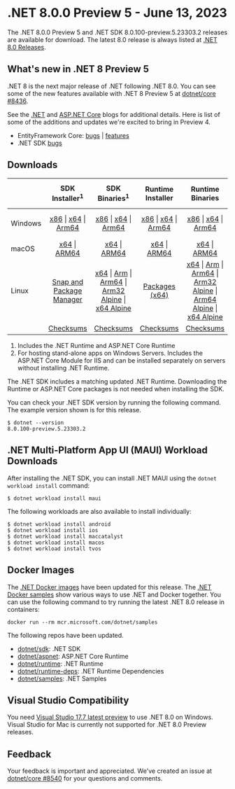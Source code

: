 # .NET 8.0.0 Preview 5 - June 13, 2023

The .NET 8.0.0 Preview 5 and .NET SDK 8.0.100-preview.5.23303.2 releases are available for download. The latest 8.0 release is always listed at [.NET 8.0 Releases](../README.md).

## What's new in .NET 8 Preview 5

.NET 8 is the next major release of .NET following .NET 8.0. You can see some of the new features available with .NET 8 Preview 5 at [dotnet/core #8436](https://github.com/dotnet/core/issues/8436).

See the [.NET][dotnet-blog] and [ASP.NET Core][aspnet-blog] blogs for additional details.
Here is list of some of the additions and updates we're excited to bring in Preview 4.

* EntityFramework Core: [bugs][ef_bugs] | [features][ef_features]
* .NET SDK [bugs][sdk_bugs]

## Downloads

|           | SDK Installer<sup>1</sup>                        | SDK Binaries<sup>1</sup>                 | Runtime Installer                                        | Runtime Binaries                                 | ASP.NET Core Runtime           |Windows Desktop Runtime          |
| --------- | :------------------------------------------:     | :----------------------:                 | :---------------------------:                            | :-------------------------:                      | :-----------------:            | :-----------------:            |
| Windows   | [x86][dotnet-sdk-win-x86.exe] \| [x64][dotnet-sdk-win-x64.exe] \| [Arm64][dotnet-sdk-win-arm64.exe] | [x86][dotnet-sdk-win-x86.zip] \| [x64][dotnet-sdk-win-x64.zip] \|  [Arm64][dotnet-sdk-win-arm64.zip] | [x86][dotnet-runtime-win-x86.exe] \| [x64][dotnet-runtime-win-x64.exe] \| [Arm64][dotnet-runtime-win-arm64.exe] | [x86][dotnet-runtime-win-x86.zip] \| [x64][dotnet-runtime-win-x64.zip] \| [Arm64][dotnet-runtime-win-arm64.zip] | [x86][aspnetcore-runtime-win-x86.exe] \| [x64][aspnetcore-runtime-win-x64.exe] \|<br/> [Hosting Bundle][dotnet-hosting-win.exe]<sup>2</sup> | [x86][windowsdesktop-runtime-win-x86.exe] \| [x64][windowsdesktop-runtime-win-x64.exe] \| [Arm64][windowsdesktop-runtime-win-arm64.exe] |
| macOS     | [x64][dotnet-sdk-osx-x64.pkg] \| [ARM64][dotnet-sdk-osx-arm64.pkg] | [x64][dotnet-sdk-osx-x64.tar.gz] \| [ARM64][dotnet-sdk-osx-arm64.tar.gz]  | [x64][dotnet-runtime-osx-x64.pkg] \| [ARM64][dotnet-runtime-osx-arm64.pkg] | [x64][dotnet-runtime-osx-x64.tar.gz] \| [ARM64][dotnet-runtime-osx-arm64.tar.gz]| [x64][aspnetcore-runtime-osx-x64.tar.gz] \| [ARM64][aspnetcore-runtime-osx-arm64.tar.gz] | - |<sup>1</sup>
| Linux     |  [Snap and Package Manager](../install-linux.md)  | [x64][dotnet-sdk-linux-x64.tar.gz] \| [Arm][dotnet-sdk-linux-arm.tar.gz]  \| [Arm64][dotnet-sdk-linux-arm64.tar.gz] \| [Arm32 Alpine][dotnet-sdk-linux-musl-arm.tar.gz]  \| [x64 Alpine][dotnet-sdk-linux-musl-x64.tar.gz] | [Packages (x64)][linux-packages] | [x64][dotnet-runtime-linux-x64.tar.gz] \| [Arm][dotnet-runtime-linux-arm.tar.gz] \| [Arm64][dotnet-runtime-linux-arm64.tar.gz] \| [Arm32 Alpine][dotnet-runtime-linux-musl-arm.tar.gz] \| [Arm64 Alpine][dotnet-runtime-linux-musl-arm64.tar.gz] \| [x64 Alpine][dotnet-runtime-linux-musl-x64.tar.gz]  | [x64][aspnetcore-runtime-linux-x64.tar.gz]<sup>1</sup>  \| [Arm][aspnetcore-runtime-linux-arm.tar.gz]<sup>1</sup> \| [Arm64][aspnetcore-runtime-linux-arm64.tar.gz]<sup>1</sup> \| [x64 Alpine][aspnetcore-runtime-linux-musl-x64.tar.gz] | - | <sup>1</sup> |
|  | [Checksums][checksums-sdk]                             | [Checksums][checksums-sdk]                                      | [Checksums][checksums-runtime]                             | [Checksums][checksums-runtime]  | [Checksums][checksums-runtime]  | [Checksums][checksums-runtime]


1. Includes the .NET Runtime and ASP.NET Core Runtime
2. For hosting stand-alone apps on Windows Servers. Includes the ASP.NET Core Module for IIS and can be installed separately on servers without installing .NET Runtime.


The .NET SDK includes a matching updated .NET Runtime. Downloading the Runtime or ASP.NET Core packages is not needed when installing the SDK.

You can check your .NET SDK version by running the following command. The example version shown is for this release.

```console
$ dotnet --version
8.0.100-preview.5.23303.2
```

## .NET Multi-Platform App UI (MAUI) Workload Downloads

 After installing the .NET SDK, you can install .NET MAUI using the `dotnet workload install` command:

 ```console
 $ dotnet workload install maui
 ```

 The following workloads are also available to install individually:

 ```console
 $ dotnet workload install android
 $ dotnet workload install ios
 $ dotnet workload install maccatalyst
 $ dotnet workload install macos
 $ dotnet workload install tvos
 ```

## Docker Images

The [.NET Docker images](https://hub.docker.com/_/microsoft-dotnet) have been updated for this release. The [.NET Docker samples](https://github.com/dotnet/dotnet-docker/blob/main/samples/README.md) show various ways to use .NET and Docker together. You can use the following command to try running the latest .NET 8.0 release in containers:

```console
docker run --rm mcr.microsoft.com/dotnet/samples
```

The following repos have been updated.

* [dotnet/sdk](https://hub.docker.com/_/microsoft-dotnet-sdk/): .NET SDK
* [dotnet/aspnet](https://hub.docker.com/_/microsoft-dotnet-aspnet/): ASP.NET Core Runtime
* [dotnet/runtime](https://hub.docker.com/_/microsoft-dotnet-runtime/): .NET Runtime
* [dotnet/runtime-deps](https://hub.docker.com/_/microsoft-dotnet-runtime-deps/): .NET Runtime Dependencies
* [dotnet/samples](https://hub.docker.com/_/microsoft-dotnet-samples/): .NET Samples

## Visual Studio Compatibility

You need [Visual Studio 17.7 latest preview](https://visualstudio.microsoft.com) to use .NET 8.0 on Windows. Visual Studio for Mac is currently not supported for .NET 8.0 Preview releases.


## Feedback

Your feedback is important and appreciated. We've created an issue at [dotnet/core #8540](https://github.com/dotnet/core/issues/8540) for your questions and comments.

[blob-runtime]: https://dotnetcli.blob.core.windows.net/dotnet/Runtime/
[blob-sdk]: https://dotnetcli.blob.core.windows.net/dotnet/Sdk/
[release-notes]: https://github.com/dotnet/core/blob/main/release-notes/8.0/preview/8.0.0-preview.5.md

[checksums-runtime]: https://dotnetcli.blob.core.windows.net/dotnet/checksums/8.0.0-preview.5-sha.txt
[checksums-sdk]: https://dotnetcli.blob.core.windows.net/dotnet/checksums/8.0.0-preview.5-sha.txt

[linux-install]: https://learn.microsoft.com/dotnet/core/install/linux
[linux-setup]: https://github.com/dotnet/core/blob/main/Documentation/linux-setup.md

[dotnet-blog]:  https://devblogs.microsoft.com/dotnet/announcing-dotnet-8-preview-5
[aspnet-blog]: https://devblogs.microsoft.com/dotnet/asp-net-core-updates-in-dotnet-8-preview-5/
[ef-blog]: https://devblogs.microsoft.com/dotnet/announcing-ef8-preview-5/
[ef_bugs]: https://github.com/dotnet/efcore/issues?q=is%3Aissue+milestone%3A8.0.0-preview5+is%3Aclosed+label%3Atype-bug
[ef_features]: https://github.com/dotnet/efcore/issues?q=is%3Aissue+milestone%3A8.0.0-preview5+is%3Aclosed+label%3Atype-enhancement

[aspnet_bugs]: https://github.com/aspnet/AspNetCore/issues?q=is%3Aissue+milestone%3A8.0.0-preview5+label%3ADone+label%3Abug
[aspnet_features]: https://github.com/aspnet/AspNetCore/issues?q=is%3Aissue+milestone%3A8.0.0-preview5+label%3ADone+label%3Aenhancement
[runtime_bugs]: https://github.com/dotnet/runtime/issues?utf8=%E2%9C%93&q=is%3Aissue+milestone%3A8.0+label%3Abug+
[runtime_features]: https://github.com/dotnet/runtime/issues?q=is%3Aissue+milestone%3A8.0+label%3Aenhancement

[sdk_bugs]: https://github.com/dotnet/sdk/issues?q=is%3Aissue+is%3Aclosed+milestone%3A8.0.1xx
[linux-packages]: ../install-linux.md

[//]: # ( Runtime 8.0.0-preview.5.23280.8)
[dotnet-runtime-linux-arm.tar.gz]: https://download.visualstudio.microsoft.com/download/pr/0c3d9bdf-f42f-46f4-9d3d-b3b3b49567b5/5a1de67d7d5b0406413c52efe704dd56/dotnet-runtime-8.0.0-preview.5.23280.8-linux-arm.tar.gz
[dotnet-runtime-linux-arm64.tar.gz]: https://download.visualstudio.microsoft.com/download/pr/c5c38c9e-775f-48e1-93db-bdeaccf15876/be5113d9c28eaa96d6317bc6e38e9528/dotnet-runtime-8.0.0-preview.5.23280.8-linux-arm64.tar.gz
[dotnet-runtime-linux-musl-arm.tar.gz]: https://download.visualstudio.microsoft.com/download/pr/e428e4f4-4988-4b4f-bb08-433df7e50846/839d462461759ebdb2c0a7bd4e22b9f6/dotnet-runtime-8.0.0-preview.5.23280.8-linux-musl-arm.tar.gz
[dotnet-runtime-linux-musl-arm64.tar.gz]: https://download.visualstudio.microsoft.com/download/pr/a2d69149-41c1-4d72-babf-2bdfa7815a0e/1923f497b0c39ba3127f441c3b03f0f7/dotnet-runtime-8.0.0-preview.5.23280.8-linux-musl-arm64.tar.gz
[dotnet-runtime-linux-musl-x64.tar.gz]: https://download.visualstudio.microsoft.com/download/pr/6ab45a91-0f20-4cac-8058-69e10784efd3/afb56e427a9edadcbb1f4439c749a3f0/dotnet-runtime-8.0.0-preview.5.23280.8-linux-musl-x64.tar.gz
[dotnet-runtime-linux-x64.tar.gz]: https://download.visualstudio.microsoft.com/download/pr/bbdc7ec0-d87e-4b6b-bb3f-9dbe5db3078e/6cda9733bbedf8f4fb9e18829e301051/dotnet-runtime-8.0.0-preview.5.23280.8-linux-x64.tar.gz
[dotnet-runtime-osx-arm64.pkg]: https://download.visualstudio.microsoft.com/download/pr/99c39037-df94-4eb1-b76c-0112bdc08c3e/7b842415a04b9a86c2f84d97e694dccc/dotnet-runtime-8.0.0-preview.5.23280.8-osx-arm64.pkg
[dotnet-runtime-osx-arm64.tar.gz]: https://download.visualstudio.microsoft.com/download/pr/620a82a4-38d2-4967-9076-388de70cefaa/9ae3a2b33a9df5b312861995b0bcb08b/dotnet-runtime-8.0.0-preview.5.23280.8-osx-arm64.tar.gz
[dotnet-runtime-osx-x64.pkg]: https://download.visualstudio.microsoft.com/download/pr/1bb1ad11-9477-490b-b85c-171525ca2fbb/b8afd518f97e57839d938376f4087a87/dotnet-runtime-8.0.0-preview.5.23280.8-osx-x64.pkg
[dotnet-runtime-osx-x64.tar.gz]: https://download.visualstudio.microsoft.com/download/pr/07613650-5f43-4792-b975-10fb0dd512b6/966e29340d90ab182f7e73925cf46d28/dotnet-runtime-8.0.0-preview.5.23280.8-osx-x64.tar.gz
[dotnet-runtime-win-arm64.exe]: https://download.visualstudio.microsoft.com/download/pr/71c58504-c892-4c30-aece-3e04130f0f5a/e9f5990fedb249bb54777540c49e029f/dotnet-runtime-8.0.0-preview.5.23280.8-win-arm64.exe
[dotnet-runtime-win-arm64.zip]: https://download.visualstudio.microsoft.com/download/pr/af0e69c0-6c0a-401e-acf5-7bb4a016bee8/b4603d0632ea48ba601394bc47e9ffae/dotnet-runtime-8.0.0-preview.5.23280.8-win-arm64.zip
[dotnet-runtime-win-x64.exe]: https://download.visualstudio.microsoft.com/download/pr/ad867ebb-826e-4c6c-b46c-c55b343a3a60/f81f668a1f0d0cb4e877d1317a37d254/dotnet-runtime-8.0.0-preview.5.23280.8-win-x64.exe
[dotnet-runtime-win-x64.zip]: https://download.visualstudio.microsoft.com/download/pr/137e9b39-5c16-4642-8509-0b7625139dd2/c423f3e9f58c5ec80f48da2a6c2fd9bf/dotnet-runtime-8.0.0-preview.5.23280.8-win-x64.zip
[dotnet-runtime-win-x86.exe]: https://download.visualstudio.microsoft.com/download/pr/c4598208-aa91-4187-a1cd-c8e750222fa3/756c4adae106e0879d7d361c829f487d/dotnet-runtime-8.0.0-preview.5.23280.8-win-x86.exe
[dotnet-runtime-win-x86.zip]: https://download.visualstudio.microsoft.com/download/pr/1bffab93-bd84-4b34-82eb-b74c86038d3b/2b307135839ec33ce1b38ceabb460f9d/dotnet-runtime-8.0.0-preview.5.23280.8-win-x86.zip

[//]: # ( WindowsDesktop 8.0.0-preview.5.23302.2)
[windowsdesktop-runtime-win-arm64.exe]: https://download.visualstudio.microsoft.com/download/pr/a77682fc-fabc-4eb9-addd-73362dba271b/676d862e408154eec62a09103c317f76/windowsdesktop-runtime-8.0.0-preview.5.23302.2-win-arm64.exe
[windowsdesktop-runtime-win-arm64.zip]: https://download.visualstudio.microsoft.com/download/pr/fe3d1721-b4f2-4b66-af26-f31447e2af6f/1053643c75356624c21cb72120640e4b/windowsdesktop-runtime-8.0.0-preview.5.23302.2-win-arm64.zip
[windowsdesktop-runtime-win-x64.exe]: https://download.visualstudio.microsoft.com/download/pr/871d915f-d6f0-4131-854c-685d24326f88/9a97e552e882ae429f3b0f5812975802/windowsdesktop-runtime-8.0.0-preview.5.23302.2-win-x64.exe
[windowsdesktop-runtime-win-x64.zip]: https://download.visualstudio.microsoft.com/download/pr/5f69625b-2769-4204-bbd3-bc5c944d95e0/c059b6fbc67f5b2c91d980af96dac8fb/windowsdesktop-runtime-8.0.0-preview.5.23302.2-win-x64.zip
[windowsdesktop-runtime-win-x86.exe]: https://download.visualstudio.microsoft.com/download/pr/c43810a9-4267-48f3-972e-6ad774ce9426/c42da63f7ea2a9ea2c71b79c1fb62da7/windowsdesktop-runtime-8.0.0-preview.5.23302.2-win-x86.exe
[windowsdesktop-runtime-win-x86.zip]: https://download.visualstudio.microsoft.com/download/pr/e491f888-b63c-48b2-ad78-5145172e1f8f/6d26aab4ab62148b37c70b1b73959b14/windowsdesktop-runtime-8.0.0-preview.5.23302.2-win-x86.zip

[//]: # ( ASP 8.0.0-preview.5.23302.2)
[aspnetcore-runtime-linux-arm.tar.gz]: https://download.visualstudio.microsoft.com/download/pr/7b3651c6-33a2-40f8-a99e-95a173361054/60a8be42f8fe2171c4ad6015304eacfa/aspnetcore-runtime-8.0.0-preview.5.23302.2-linux-arm.tar.gz
[aspnetcore-runtime-linux-arm64.tar.gz]: https://download.visualstudio.microsoft.com/download/pr/3a1b9bf4-f6b5-47ed-b325-38e31af9f60d/dfa9cbb848ab710dc162b5cff1f26f2d/aspnetcore-runtime-8.0.0-preview.5.23302.2-linux-arm64.tar.gz
[aspnetcore-runtime-linux-musl-arm.tar.gz]: https://download.visualstudio.microsoft.com/download/pr/05cb5500-de4c-47f3-a1aa-97207d0a4ec8/a9bdb6a6a0ff97b5ed84ac28c1f058c9/aspnetcore-runtime-8.0.0-preview.5.23302.2-linux-musl-arm.tar.gz
[aspnetcore-runtime-linux-musl-arm64.tar.gz]: https://download.visualstudio.microsoft.com/download/pr/3a96363b-962d-4d94-bdd4-d91afba8bbd7/7d5e78824c7b48f6fdfee50e5bb45488/aspnetcore-runtime-8.0.0-preview.5.23302.2-linux-musl-arm64.tar.gz
[aspnetcore-runtime-linux-musl-x64.tar.gz]: https://download.visualstudio.microsoft.com/download/pr/64370422-8f61-4946-8660-b57493eeaa13/8e6cc1fee3bbcb037a6b819ef80f20bc/aspnetcore-runtime-8.0.0-preview.5.23302.2-linux-musl-x64.tar.gz
[aspnetcore-runtime-linux-x64.tar.gz]: https://download.visualstudio.microsoft.com/download/pr/b95d1c31-20bb-43ad-a6e3-7d14e955f759/003b3b17dbbc72ac8ee66c54aef85c04/aspnetcore-runtime-8.0.0-preview.5.23302.2-linux-x64.tar.gz
[aspnetcore-runtime-osx-arm64.tar.gz]: https://download.visualstudio.microsoft.com/download/pr/e1fe9f3b-448e-4ed8-85f1-9ab58c51438d/823051b4bdaff6e19c7b78bfbaa1101f/aspnetcore-runtime-8.0.0-preview.5.23302.2-osx-arm64.tar.gz
[aspnetcore-runtime-osx-x64.tar.gz]: https://download.visualstudio.microsoft.com/download/pr/c588c5f1-58e5-4cfe-b1a7-622458123783/42b3f9e884a7e995da49ad847ee8ffe6/aspnetcore-runtime-8.0.0-preview.5.23302.2-osx-x64.tar.gz
[aspnetcore-runtime-win-arm64.zip]: https://download.visualstudio.microsoft.com/download/pr/544f5525-7076-4e10-8e70-f4662021b0af/8e18ace519b2e3de79453a235f5063fd/aspnetcore-runtime-8.0.0-preview.5.23302.2-win-arm64.zip
[aspnetcore-runtime-win-x64.exe]: https://download.visualstudio.microsoft.com/download/pr/3bbcb2f1-6014-4b77-ad6d-b5177ed475fd/21a0cd10a245696ec8269a09b1699f62/aspnetcore-runtime-8.0.0-preview.5.23302.2-win-x64.exe
[aspnetcore-runtime-win-x64.zip]: https://download.visualstudio.microsoft.com/download/pr/b23ae2b0-dc75-4581-857d-282a64e618d8/1385d6687bbce010f16d508df432075a/aspnetcore-runtime-8.0.0-preview.5.23302.2-win-x64.zip
[aspnetcore-runtime-win-x86.exe]: https://download.visualstudio.microsoft.com/download/pr/03e90d57-b66c-4060-ad91-0a2dd14323bf/59025c40561bfcc6fdd20a4d01045555/aspnetcore-runtime-8.0.0-preview.5.23302.2-win-x86.exe
[aspnetcore-runtime-win-x86.zip]: https://download.visualstudio.microsoft.com/download/pr/41e6ba94-2967-46bb-89fe-74158c86828f/952b86cc1b5253c1a8aa3f4c84fb580d/aspnetcore-runtime-8.0.0-preview.5.23302.2-win-x86.zip
[dotnet-hosting-win.exe]: https://download.visualstudio.microsoft.com/download/pr/661388ec-0bcf-4331-8f0f-e0d183443d49/a8ba9626853c6c1f078ce10210df9640/dotnet-hosting-8.0.0-preview.5.23302.2-win.exe

[//]: # ( SDK 8.0.100-preview.5.23303.2)
[dotnet-sdk-linux-arm.tar.gz]: https://download.visualstudio.microsoft.com/download/pr/bec1bcaf-802f-4337-99ea-dc775f4db430/d6c60f6694b77394cd75d2a2f6ecab7c/dotnet-sdk-8.0.100-preview.5.23303.2-linux-arm.tar.gz
[dotnet-sdk-linux-arm64.tar.gz]: https://download.visualstudio.microsoft.com/download/pr/93db1aea-6913-4cdc-8129-23e3e3de8dd1/4a942a2fbbb6ca6667c01ec414096ee0/dotnet-sdk-8.0.100-preview.5.23303.2-linux-arm64.tar.gz
[dotnet-sdk-linux-musl-arm.tar.gz]: https://download.visualstudio.microsoft.com/download/pr/ae43e51f-116a-4935-9d43-f2860e15d9f0/826dfb83f19526df16cd620b9b5188b9/dotnet-sdk-8.0.100-preview.5.23303.2-linux-musl-arm.tar.gz
[dotnet-sdk-linux-musl-arm64.tar.gz]: https://download.visualstudio.microsoft.com/download/pr/99f25d86-1de8-4063-b592-cc7630a5b145/e3e0de280a743cea989be7a1872676c7/dotnet-sdk-8.0.100-preview.5.23303.2-linux-musl-arm64.tar.gz
[dotnet-sdk-linux-musl-x64.tar.gz]: https://download.visualstudio.microsoft.com/download/pr/3fe10d43-8a50-4f13-a44e-9e2de1434819/b2c804d8631b388aee85f968e38b302d/dotnet-sdk-8.0.100-preview.5.23303.2-linux-musl-x64.tar.gz
[dotnet-sdk-linux-x64.tar.gz]: https://download.visualstudio.microsoft.com/download/pr/07b027f8-4ef8-48cb-becc-132652c625bb/441ef662adfe931013745df24d53b26d/dotnet-sdk-8.0.100-preview.5.23303.2-linux-x64.tar.gz
[dotnet-sdk-osx-arm64.pkg]: https://download.visualstudio.microsoft.com/download/pr/c4f8255b-c638-4977-a407-b5f8e666ca22/a55fa273c57a3f754f9a6bfdb7132e39/dotnet-sdk-8.0.100-preview.5.23303.2-osx-arm64.pkg
[dotnet-sdk-osx-arm64.tar.gz]: https://download.visualstudio.microsoft.com/download/pr/078ed12c-82d5-486c-85b2-5f4ed34ddf34/a314372565e2e62d8de3497118a41888/dotnet-sdk-8.0.100-preview.5.23303.2-osx-arm64.tar.gz
[dotnet-sdk-osx-x64.pkg]: https://download.visualstudio.microsoft.com/download/pr/32b6e063-c6c3-427c-a734-e8fcf368c2a9/2abc4575ecd422aae6bc2bfe8c569be4/dotnet-sdk-8.0.100-preview.5.23303.2-osx-x64.pkg
[dotnet-sdk-osx-x64.tar.gz]: https://download.visualstudio.microsoft.com/download/pr/47115ea7-dffc-436d-a0ac-e7445a932d12/b59ac26284ffa2162139c21052feaed9/dotnet-sdk-8.0.100-preview.5.23303.2-osx-x64.tar.gz
[dotnet-sdk-win-arm64.exe]: https://download.visualstudio.microsoft.com/download/pr/0b9ae556-f7cf-41c5-82b2-a5ade109030b/2e832a1fdcfc91b193be445f092a54a0/dotnet-sdk-8.0.100-preview.5.23303.2-win-arm64.exe
[dotnet-sdk-win-arm64.zip]: https://download.visualstudio.microsoft.com/download/pr/d8b5e3c6-eda5-437e-9747-e43db9f13887/9e4dbab66957af062745f0da5b10ff51/dotnet-sdk-8.0.100-preview.5.23303.2-win-arm64.zip
[dotnet-sdk-win-x64.exe]: https://download.visualstudio.microsoft.com/download/pr/f284354a-f415-4630-ae2c-73ede1998d21/0ba6c31a896243bec8731c8b57ccca1b/dotnet-sdk-8.0.100-preview.5.23303.2-win-x64.exe
[dotnet-sdk-win-x64.zip]: https://download.visualstudio.microsoft.com/download/pr/4b6a9fcd-66d0-4e6d-9841-a14a0282c00d/5d27168e3323fcd82939859ccbc3f2f2/dotnet-sdk-8.0.100-preview.5.23303.2-win-x64.zip
[dotnet-sdk-win-x86.exe]: https://download.visualstudio.microsoft.com/download/pr/9726b5ef-0ac7-41cc-95c5-c4b3b7876f0b/4b6a76f42401a0aa17a54a2200b1647f/dotnet-sdk-8.0.100-preview.5.23303.2-win-x86.exe
[dotnet-sdk-win-x86.zip]: https://download.visualstudio.microsoft.com/download/pr/bb2b82e3-02e7-4060-92ea-44a0c0ad118a/6b7d39bbbdbae34d787736165acf6d21/dotnet-sdk-8.0.100-preview.5.23303.2-win-x86.zip
